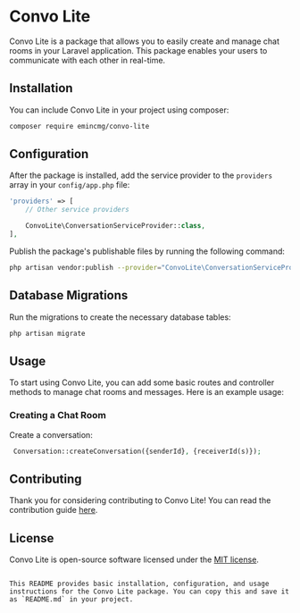 
# Convo Lite

Convo Lite is a package that allows you to easily create and manage chat rooms in your Laravel application. This package enables your users to communicate with each other in real-time.

## Installation

You can include Convo Lite in your project using composer:

```bash
composer require emincmg/convo-lite
```

## Configuration

After the package is installed, add the service provider to the `providers` array in your `config/app.php` file:

```php
'providers' => [
    // Other service providers

    ConvoLite\ConversationServiceProvider::class,
],
```

Publish the package's publishable files by running the following command:

```bash
php artisan vendor:publish --provider="ConvoLite\ConversationServiceProvider"
```

## Database Migrations

Run the migrations to create the necessary database tables:

```bash
php artisan migrate
```

## Usage

To start using Convo Lite, you can add some basic routes and controller methods to manage chat rooms and messages. Here is an example usage:

### Creating a Chat Room

Create a conversation:

```php
 Conversation::createConversation({senderId}, {receiverId(s)});
```

## Contributing

Thank you for considering contributing to Convo Lite! You can read the contribution guide [here](CONTRIBUTING.md).

## License

Convo Lite is open-source software licensed under the [MIT license](LICENSE.md).
```

This README provides basic installation, configuration, and usage instructions for the Convo Lite package. You can copy this and save it as `README.md` in your project.
